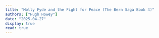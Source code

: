 ```yaml
---
title: "Molly Fyde and the Fight for Peace (The Bern Saga Book 4)"
authors: ["Hugh Howey"]
date: "2025-04-27"
display: true
read: true
---
```



